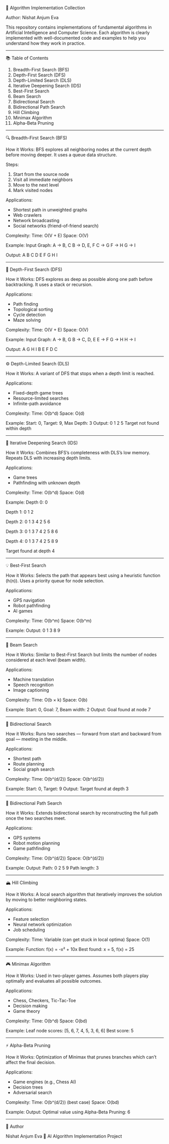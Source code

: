 🧠 Algorithm Implementation Collection

Author: Nishat Anjum Eva

This repository contains implementations of fundamental algorithms in Artificial Intelligence and Computer Science.
Each algorithm is clearly implemented with well-documented code and examples to help you understand how they work in practice.

---------------------------------------------------

📚 Table of Contents
1. Breadth-First Search (BFS)
2. Depth-First Search (DFS)
3. Depth-Limited Search (DLS)
4. Iterative Deepening Search (IDS)
5. Best-First Search
6. Beam Search
7. Bidirectional Search
8. Bidirectional Path Search
9. Hill Climbing
10. Minimax Algorithm
11. Alpha-Beta Pruning

---------------------------------------------------

🔍 Breadth-First Search (BFS)

How it Works:
BFS explores all neighboring nodes at the current depth before moving deeper. It uses a queue data structure.

Steps:
1. Start from the source node
2. Visit all immediate neighbors
3. Move to the next level
4. Mark visited nodes

Applications:
- Shortest path in unweighted graphs
- Web crawlers
- Network broadcasting
- Social networks (friend-of-friend search)

Complexity:
Time: O(V + E)
Space: O(V)

Example:
Input Graph:
A -> B, C
B -> D, E, F
C -> G
F -> H
G -> I

Output: A B C D E F G H I

---------------------------------------------------

🌲 Depth-First Search (DFS)

How it Works:
DFS explores as deep as possible along one path before backtracking. It uses a stack or recursion.

Applications:
- Path finding
- Topological sorting
- Cycle detection
- Maze solving

Complexity:
Time: O(V + E)
Space: O(V)

Example:
Input Graph:
A -> B, G
B -> C, D, E
E -> F
G -> H
H -> I

Output: A G H I B E F D C

---------------------------------------------------

⚙️ Depth-Limited Search (DLS)

How it Works:
A variant of DFS that stops when a depth limit is reached.

Applications:
- Fixed-depth game trees
- Resource-limited searches
- Infinite-path avoidance

Complexity:
Time: O(b^d)
Space: O(d)

Example:
Start: 0, Target: 9, Max Depth: 3
Output: 0 1 2 5
Target not found within depth

---------------------------------------------------

🔁 Iterative Deepening Search (IDS)

How it Works:
Combines BFS’s completeness with DLS’s low memory. Repeats DLS with increasing depth limits.

Applications:
- Game trees
- Pathfinding with unknown depth

Complexity:
Time: O(b^d)
Space: O(d)

Example:
Depth 0: 0

Depth 1: 0 1 2

Depth 2: 0 1 3 4 2 5 6

Depth 3: 0 1 3 7 4 2 5 8 6

Depth 4: 0 1 3 7 4 2 5 8 9

Target found at depth 4

---------------------------------------------------

💡 Best-First Search

How it Works:
Selects the path that appears best using a heuristic function (h(n)).
Uses a priority queue for node selection.

Applications:
- GPS navigation
- Robot pathfinding
- AI games

Complexity:
Time: O(b^m)
Space: O(b^m)

Example:
Output: 0 1 3 8 9

---------------------------------------------------

🎯 Beam Search

How it Works:
Similar to Best-First Search but limits the number of nodes considered at each level (beam width).

Applications:
- Machine translation
- Speech recognition
- Image captioning

Complexity:
Time: O(b × k)
Space: O(b)

Example:
Start: 0, Goal: 7, Beam width: 2
Output: Goal found at node 7

---------------------------------------------------

🔄 Bidirectional Search

How it Works:
Runs two searches — forward from start and backward from goal — meeting in the middle.

Applications:
- Shortest path
- Route planning
- Social graph search

Complexity:
Time: O(b^(d/2))
Space: O(b^(d/2))

Example:
Start: 0, Target: 9
Output: Target found at depth 3

---------------------------------------------------

🧩 Bidirectional Path Search

How it Works:
Extends bidirectional search by reconstructing the full path once the two searches meet.

Applications:
- GPS systems
- Robot motion planning
- Game pathfinding

Complexity:
Time: O(b^(d/2))
Space: O(b^(d/2))

Example:
Output: Path: 0 2 5 9
Path length: 3

---------------------------------------------------

🏔 Hill Climbing

How it Works:
A local search algorithm that iteratively improves the solution by moving to better neighboring states.

Applications:
- Feature selection
- Neural network optimization
- Job scheduling

Complexity:
Time: Variable (can get stuck in local optima)
Space: O(1)

Example:
Function: f(x) = -x² + 10x
Best found: x = 5, f(x) = 25

---------------------------------------------------

🎮 Minimax Algorithm

How it Works:
Used in two-player games. Assumes both players play optimally and evaluates all possible outcomes.

Applications:
- Chess, Checkers, Tic-Tac-Toe
- Decision making
- Game theory

Complexity:
Time: O(b^d)
Space: O(bd)

Example:
Leaf node scores: [5, 6, 7, 4, 5, 3, 6, 6]
Best score: 5

---------------------------------------------------

⚡ Alpha-Beta Pruning

How it Works:
Optimization of Minimax that prunes branches which can’t affect the final decision.

Applications:
- Game engines (e.g., Chess AI)
- Decision trees
- Adversarial search

Complexity:
Time: O(b^(d/2)) (best case)
Space: O(bd)

Example:
Output: Optimal value using Alpha-Beta Pruning: 6

---------------------------------------------------

🧾 Author

Nishat Anjum Eva
📧 AI Algorithm Implementation Project
